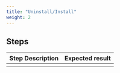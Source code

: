 ```yaml
---
title: "Uninstall/Install"
weight: 2
---
```

## Steps
| Step Description | Expected result |
| ----- | ----- |
|  |  |
